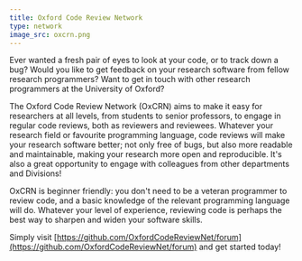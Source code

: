 ```yaml
---
title: Oxford Code Review Network
type: network
image_src: oxcrn.png
---
```


Ever wanted a fresh pair of eyes to look at your code, or to track down a bug?
Would you like to get feedback on your research software from fellow research programmers?
Want to get in touch with other research programmers at the University of Oxford?

The Oxford Code Review Network (OxCRN) aims to make it easy for researchers at all levels, from students to senior professors, to engage in regular code reviews, both as reviewers and reviewees.
Whatever your research field or favourite programming language, code reviews will make your research software better; not only free of bugs, but also more readable and maintainable, making your research more open and reproducible.
It's also a great opportunity to engage with colleagues from other departments and Divisions!

OxCRN is beginner friendly: you don't need to be a veteran programmer to review code, and a basic knowledge of the relevant programming language will do. Whatever your level of experience, reviewing code is perhaps the best way to sharpen and widen your software skills.

Simply visit [https://github.com/OxfordCodeReviewNet/forum](https://github.com/OxfordCodeReviewNet/forum) and get started today!
